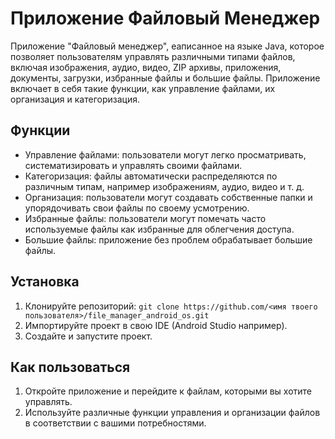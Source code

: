 # Приложение Файловый Менеджер

Приложение "Файловый менеджер", еаписанное на языке Java, которое позволяет пользователям управлять различными типами файлов, включая изображения, аудио, видео, ZIP архивы, приложения, документы, загрузки, избранные файлы и большие файлы. Приложение включает в себя такие функции, как управление файлами, их организация и категоризация.

## Функции
- Управление файлами: пользователи могут легко просматривать, систематизировать и управлять своими файлами.
- Категоризация: файлы автоматически распределяются по различным типам, например изображениям, аудио, видео и т. д.
- Организация: пользователи могут создавать собственные папки и упорядочивать свои файлы по своему усмотрению.
- Избранные файлы: пользователи могут помечать часто используемые файлы как избранные для облегчения доступа.
- Большие файлы: приложение без проблем обрабатывает большие файлы.

## Установка
1. Клонируйте репозиторий: `git clone https://github.com/<имя твоего пользователя>/file_manager_android_os.git`
2. Импортируйте проект в свою IDE (Android Studio например).
3. Создайте и запустите проект.

## Как пользоваться
1. Откройте приложение и перейдите к файлам, которыми вы хотите управлять.
2. Используйте различные функции управления и организации файлов в соответствии с вашими потребностями.